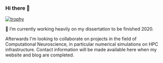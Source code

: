 ### Hi there 👋

[![trophy](https://github-profile-trophy.vercel.app/?username=stephanmg&theme=onedark&row=1&column=6)](https://github.com/stephanmg?tab=repositories&q=&type=source&language=)

 🔭 I’m currently working heavily on my dissertation to be finished 2020.
 
Afterwards I'm looking to collaborate on projects in the field of Computational Neuroscience, in particular numerical simulations on HPC infrastructure. Contact information will be made available here when my website and blog are completed.

<!--
**stephanmg/stephanmg** is a ✨ _special_ ✨ repository because its `README.md` (this file) appears on your GitHub profile.

Here are some ideas to get you started:

- 🔭 I’m currently working on ...
- 🌱 I’m currently learning ...
- 👯 I’m looking to collaborate on ...
- 🤔 I’m looking for help with ...
- 💬 Ask me about ...
- 📫 How to reach me: ...
- 😄 Pronouns: ...
- ⚡ Fun fact: ...
-->
